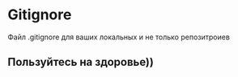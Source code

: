 # Gitignore
 Файл .gitignore для ваших локальных и не только репозитроиев
## Пользуйтесь на здоровье)) 
